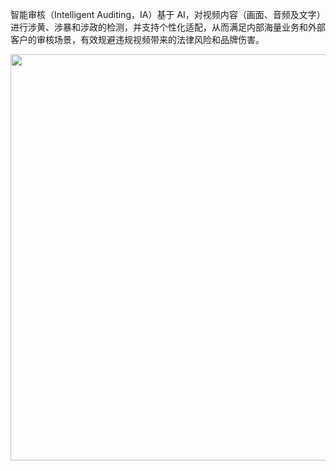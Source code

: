 智能审核（Intelligent Auditing，IA）基于 AI，对视频内容（画面、音频及文字）进行涉黄、涉暴和涉政的检测，并支持个性化适配，从而满足内部海量业务和外部客户的审核场景，有效规避违规视频带来的法律风险和品牌伤害。

<img src="https://main.qcloudimg.com/raw/55a0633adeffa90b36ab3103f7028e0f.svg" width="650">


 

